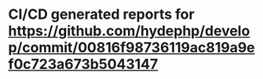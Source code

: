 # CI/CD generated reports for https://github.com/hydephp/develop/commit/00816f98736119ac819a9ef0c723a673b5043147
